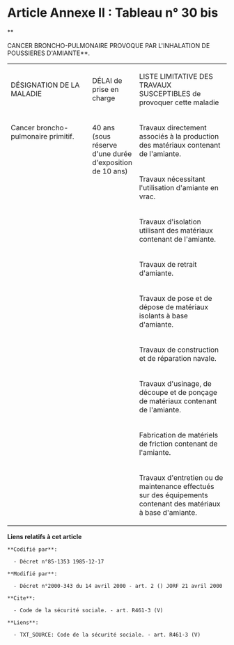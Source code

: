 # Article Annexe II : Tableau n° 30 bis

**

CANCER BRONCHO-PULMONAIRE PROVOQUE PAR L'INHALATION DE POUSSIERES D'AMIANTE**.

<table>
    <tbody>
      <tr>
        <td width="246">

DÉSIGNATION DE LA MALADIE

</td>
        <td width="76">

DÉLAI de prise en charge

</td>
        <td width="283">

LISTE LIMITATIVE DES TRAVAUX SUSCEPTIBLES de provoquer cette maladie

</td>
      </tr>
      <tr>
        <td rowspan="9" width="246" valign="top">

Cancer broncho-pulmonaire primitif.

</td>
        <td rowspan="9" valign="top" width="76">

40 ans (sous réserve d'une durée d'exposition de 10 ans)

</td>
        <td valign="top" width="283">

Travaux directement associés à la production des matériaux contenant de l'amiante.

</td>
      </tr>
      <tr>
        <td width="283" valign="top">

Travaux nécessitant l'utilisation d'amiante en vrac.

</td>
      </tr>
      <tr>
        <td width="283" valign="top">

Travaux d'isolation utilisant des matériaux contenant de l'amiante.

</td>
      </tr>
      <tr>
        <td valign="top" width="283">

Travaux de retrait d'amiante.

</td>
      </tr>
      <tr>
        <td valign="top" width="283">

Travaux de pose et de dépose de matériaux isolants à base d'amiante.

</td>
      </tr>
      <tr>
        <td valign="top" width="283">

Travaux de construction et de réparation navale.

</td>
      </tr>
      <tr>
        <td width="283" valign="top">

Travaux d'usinage, de découpe et de ponçage de matériaux contenant de l'amiante.

</td>
      </tr>
      <tr>
        <td width="283" valign="top">

Fabrication de matériels de friction contenant de l'amiante.

</td>
      </tr>
      <tr>
        <td width="283" valign="top">

Travaux d'entretien ou de maintenance effectués sur des équipements contenant des matériaux à base d'amiante.

</td>
      </tr>
    </tbody>
  </table>

**Liens relatifs à cet article**

	**Codifié par**:

	  - Décret n°85-1353 1985-12-17

	**Modifié par**:

	  - Décret n°2000-343 du 14 avril 2000 - art. 2 () JORF 21 avril 2000

	**Cite**:

	  - Code de la sécurité sociale. - art. R461-3 (V)

	**Liens**:

	  - TXT_SOURCE: Code de la sécurité sociale. - art. R461-3 (V)
